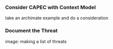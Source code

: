 ### Consider CAPEC with Context Model

take an archimate example and do a consideration

### Document the Threat

image: making a list of threats
